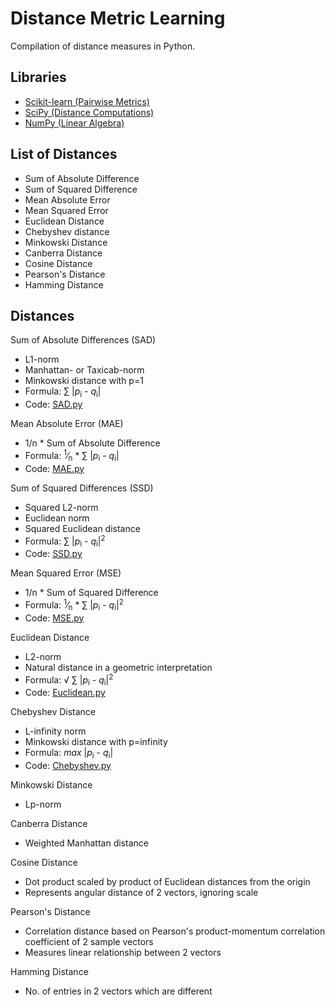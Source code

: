 # Distance Metric Learning

Compilation of distance measures in Python.

## Libraries

* [Scikit-learn (Pairwise Metrics)](https://scikit-learn.org/stable/modules/classes.html#pairwise-metrics)
* [SciPy (Distance Computations)](https://docs.scipy.org/doc/scipy/reference/spatial.distance.html)
* [NumPy (Linear Algebra)](https://docs.scipy.org/doc/numpy/reference/routines.linalg.html)

## List of Distances

* Sum of Absolute Difference
* Sum of Squared Difference
* Mean Absolute Error
* Mean Squared Error
* Euclidean Distance
* Chebyshev distance
* Minkowski Distance
* Canberra Distance
* Cosine Distance
* Pearson's Distance
* Hamming Distance

## Distances

Sum of Absolute Differences (SAD)

* L1-norm
* Manhattan- or Taxicab-norm
* Minkowski distance with p=1
* Formula: &sum; |<i>p</i><sub>i</sub> - <i>q</i><sub>i</sub>|
* Code: [SAD.py](distance/SAD.py)

Mean Absolute Error (MAE)

* 1/n * Sum of Absolute Difference
* Formula: <sup>1</sup>&frasl;<sub>n</sub> * &sum; |<i>p</i><sub>i</sub> - <i>q</i><sub>i</sub>|
* Code: [MAE.py](distance/MAE.py)

Sum of Squared Differences (SSD)

* Squared L2-norm
* Euclidean norm
* Squared Euclidean distance
* Formula: &sum; |<i>p</i><sub>i</sub> - <i>q</i><sub>i</sub>|<sup>2</sup>
* Code: [SSD.py](distance/SSD.py)

Mean Squared Error (MSE)

* 1/n * Sum of Squared Difference
* Formula: <sup>1</sup>&frasl;<sub>n</sub> * &sum; |<i>p</i><sub>i</sub> - <i>q</i><sub>i</sub>|<sup>2</sup>
* Code: [MSE.py](distance/MSE.py)

Euclidean Distance

* L2-norm
* Natural distance in a geometric interpretation
* Formula: &radic; &sum; |<i>p</i><sub>i</sub> - <i>q</i><sub>i</sub>|<sup>2</sup>
* Code: [Euclidean.py](distance/Euclidean.py)

Chebyshev Distance

* L-infinity norm
* Minkowski distance with p=infinity
* Formula: <i>max</i> |<i>p</i><sub>i</sub> - <i>q</i><sub>i</sub>|
* Code: [Chebyshev.py](distance/Chebyshev.py)

Minkowski Distance

* Lp-norm

Canberra Distance

* Weighted Manhattan distance

Cosine Distance

* Dot product scaled by product of Euclidean distances from the origin
* Represents angular distance of 2 vectors, ignoring scale

Pearson's Distance

* Correlation distance based on Pearson's product-momentum correlation coefficient of 2 sample vectors
* Measures linear relationship between 2 vectors

Hamming Distance

* No. of entries in 2 vectors which are different